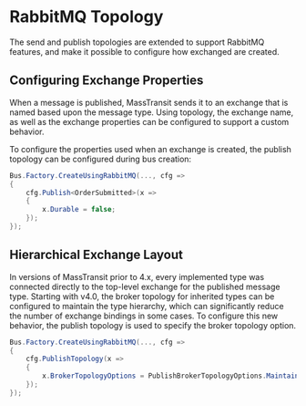 # RabbitMQ Topology

The send and publish topologies are extended to support RabbitMQ features, and make it possible to configure how exchanged are created.

## Configuring Exchange Properties

When a message is published, MassTransit sends it to an exchange that is named based upon the message type. Using topology, the exchange name, as well as the exchange properties can be configured to support a custom behavior.

To configure the properties used when an exchange is created, the publish topology can be configured during bus creation:

```csharp
Bus.Factory.CreateUsingRabbitMQ(..., cfg =>
{
    cfg.Publish<OrderSubmitted>(x =>
    {
        x.Durable = false;
    });
});
```

## Hierarchical Exchange Layout

In versions of MassTransit prior to 4.x, every implemented type was connected directly to the top-level exchange for the published message type. Starting with v4.0, the broker topology for inherited types can be configured to maintain the type hierarchy, which can significantly reduce the number of exchange bindings in some cases. To configure this new behavior, the publish topology is used to specify the broker topology option.

```csharp
Bus.Factory.CreateUsingRabbitMQ(..., cfg =>
{
    cfg.PublishTopology(x =>
    {
        x.BrokerTopologyOptions = PublishBrokerTopologyOptions.MaintainHierarchy;
    });
});
```

